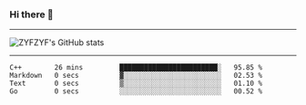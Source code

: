 ### Hi there 👋

-------

<!--

- 🔭 I’m currently working on ...
- 🌱 I’m currently learning Rust
- 👯 I’m looking to collaborate on ...
- 🤔 I’m looking for help with ...
- 💬 Ask me about ...
- 📫 How to reach me: ...
- 😄 Pronouns: ...
- ⚡ Fun fact: ...

-------
-->

![ZYFZYF's GitHub stats](https://github-readme-stats.vercel.app/api?username=ZYFZYF)


-------

<!--START_SECTION:waka-->

```text
C++        26 mins         ████████████████████████░   95.85 %
Markdown   0 secs          ▓░░░░░░░░░░░░░░░░░░░░░░░░   02.53 %
Text       0 secs          ▒░░░░░░░░░░░░░░░░░░░░░░░░   01.10 %
Go         0 secs          ░░░░░░░░░░░░░░░░░░░░░░░░░   00.52 %
```

<!--END_SECTION:waka-->


